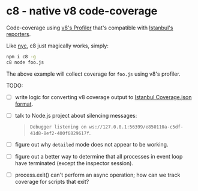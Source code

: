 # c8 - native v8 code-coverage

Code-coverage using [v8's Profiler](https://nodejs.org/dist/latest-v8.x/docs/api/inspector.html)
that's compatible with [Istanbul's reporters](https://istanbul.js.org/docs/advanced/alternative-reporters/).

Like [nyc](https://github.com/istanbuljs/nyc), c8 just magically works, simply:

```bash
npm i c8 -g
c8 node foo.js
```

The above example will collect coverage for `foo.js` using v8's profiler.

TODO:

- [ ] write logic for converting v8 coverage output to [Istanbul Coverage.json format](https://github.com/gotwarlost/istanbul/blob/master/coverage.json.md).
- [ ] talk to Node.js project about silencing messages:

   > `Debugger listening on ws://127.0.0.1:56399/e850110a-c5df-41d8-8ef2-400f6829617f`.

- [ ] figure out why `detailed` mode does not appear to be working.
- [ ] figure out a better way to determine that all processes in event loop
   have terminated (except the inspector session).
- [ ] process.exit() can't perform an async operation; how can we track coverage
  for scripts that exit?
